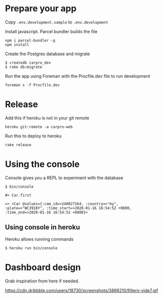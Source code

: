 # Prepare your app

Copy `.env.development.sample` to `.env.development`

Install javascript. Parcel bundler builds the file

```
npm i parcel-bundler -g
npm install
```

Create the Postgres database and migrate

```
$ createdb carpro_dev
$ rake db:migrate
```

Run the app using Foreman with the Procfile.dev file to run development

```
foreman s -f Procfile.dev
```


# Release

Add this if heroku is not in your git remote

```
heroku git:remote -a carpro-web
```

Run this to deploy to heroku

```
rake release
```


# Using the console

Console gives you a REPL to experiment with the database

```
$ bin/console

#> Car.first

=> <Car @values={:cam_id=>240027164, :country=>"my", :plate=>"WC3918Y", :time_start=>2020-01-16 16:54:52 +0800, :time_end=>2020-01-16 16:54:52 +0800}>
```

## Using console in heroku

Heroku allows running commands

```
$ heroku run bin/console
```

# Dashboard design

Grab inspiration from here if needed.

https://cdn.dribbble.com/users/18730/screenshots/3866210/filters-vide7.gif


